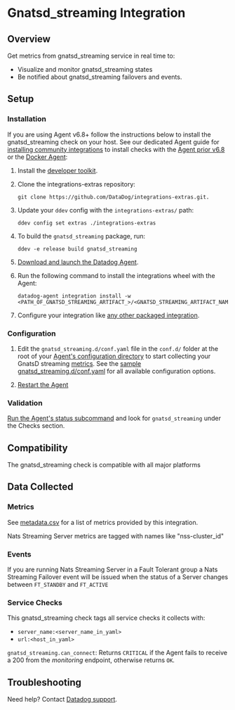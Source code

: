 # Gnatsd_streaming Integration

## Overview

Get metrics from gnatsd_streaming service in real time to:

- Visualize and monitor gnatsd_streaming states
- Be notified about gnatsd_streaming failovers and events.

## Setup

### Installation

If you are using Agent v6.8+ follow the instructions below to install the gnatsd_streaming check on your host. See our dedicated Agent guide for [installing community integrations][1] to install checks with the [Agent prior v6.8][2] or the [Docker Agent][3]:

1. Install the [developer toolkit][4].
2. Clone the integrations-extras repository:

   ```shell
   git clone https://github.com/DataDog/integrations-extras.git.
   ```

3. Update your `ddev` config with the `integrations-extras/` path:

   ```shell
   ddev config set extras ./integrations-extras
   ```

4. To build the `gnatsd_streaming` package, run:

   ```shell
   ddev -e release build gnatsd_streaming
   ```

5. [Download and launch the Datadog Agent][5].
6. Run the following command to install the integrations wheel with the Agent:

   ```shell
   datadog-agent integration install -w <PATH_OF_GNATSD_STREAMING_ARTIFACT_>/<GNATSD_STREAMING_ARTIFACT_NAME>.whl
   ```

7. Configure your integration like [any other packaged integration][6].

### Configuration

1. Edit the `gnatsd_streaming.d/conf.yaml` file in the `conf.d/` folder at the root of your [Agent's configuration directory][7] to start collecting your GnatsD streaming [metrics](#metric-collection).
   See the [sample gnatsd_streaming.d/conf.yaml][8] for all available configuration options.

2. [Restart the Agent][9]

### Validation

[Run the Agent's status subcommand][10] and look for `gnatsd_streaming` under the Checks section.

## Compatibility

The gnatsd_streaming check is compatible with all major platforms

## Data Collected

### Metrics

See [metadata.csv][11] for a list of metrics provided by this integration.

Nats Streaming Server metrics are tagged with names like "nss-cluster_id"

### Events

If you are running Nats Streaming Server in a Fault Tolerant group a Nats Streaming Failover event will be issued
when the status of a Server changes between `FT_STANDBY` and `FT_ACTIVE`

### Service Checks

This gnatsd_streaming check tags all service checks it collects with:

- `server_name:<server_name_in_yaml>`
- `url:<host_in_yaml>`

`gnatsd_streaming.can_connect`:
Returns `CRITICAL` if the Agent fails to receive a 200 from the _monitoring_ endpoint, otherwise returns `OK`.

## Troubleshooting

Need help? Contact [Datadog support][12].

[1]: https://docs.datadoghq.com/agent/guide/community-integrations-installation-with-docker-agent/
[2]: https://docs.datadoghq.com/agent/guide/community-integrations-installation-with-docker-agent/?tab=agentpriorto68
[3]: https://docs.datadoghq.com/agent/guide/community-integrations-installation-with-docker-agent/?tab=docker
[4]: https://docs.datadoghq.com/developers/integrations/new_check_howto/#developer-toolkit
[5]: https://app.datadoghq.com/account/settings#agent
[6]: https://docs.datadoghq.com/getting_started/integrations/
[7]: https://docs.datadoghq.com/agent/guide/agent-configuration-files/#agent-configuration-directory
[8]: https://github.com/DataDog/integrations-extras/blob/master/gnatsd_streaming/datadog_checks/gnatsd_streaming/data/conf.yaml.example
[9]: https://docs.datadoghq.com/agent/guide/agent-commands/#start-stop-and-restart-the-agent
[10]: https://docs.datadoghq.com/agent/guide/agent-commands/#service-status
[11]: https://github.com/DataDog/datadog-sdk-testing/blob/master/lib/config/metadata.csv
[12]: http://docs.datadoghq.com/help
